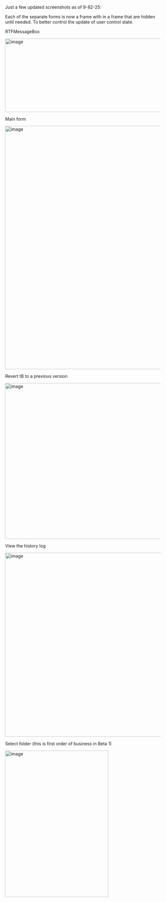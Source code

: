 Just a few updated screenshots as of 9-82-25:

Each of the separate forms is now a frame with in a frame that are hidden until needed. To better control the update of user control state.

RTFMessageBox

<img width="572" height="238" alt="image" src="https://github.com/user-attachments/assets/e918b4a0-7387-432b-b994-e81fb0c001e2" />


Main form

<img width="974" height="787" alt="image" src="https://github.com/user-attachments/assets/4f14210f-a8d0-4e58-a6ca-5874309147aa" />


Revert tB to a previous version

<img width="831" height="504" alt="image" src="https://github.com/user-attachments/assets/8317ec02-1b3e-4204-8fd7-13d4c199d9ac" />


View the history log

<img width="920" height="595" alt="image" src="https://github.com/user-attachments/assets/0801cf1b-bf8d-4ae4-af26-3c5b365a9818" />


Select folder (this is first order of business in Beta 1)

<img width="334" height="474" alt="image" src="https://github.com/user-attachments/assets/43d99500-e2af-4413-a774-9b1f68d646f5" />

